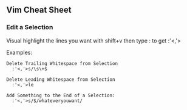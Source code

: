 ## Vim Cheat Sheet

### Edit a Selection
  Visual highlight the lines you want with shift+v
  then type : to get :'<,'>

  Examples:

    Delete Trailing Whitespace from Selection
      :'<,'>s/\s\+$

    Delete Leading Whitespace from Selection
      :'<,'>le
    
    Add Something to the End of a Selection:
      :'<,'>s/$/whateveryouwant/

